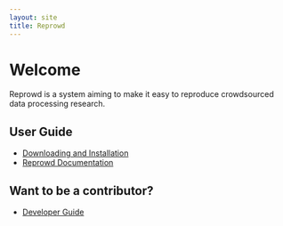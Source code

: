 ```yaml
---
layout: site
title: Reprowd
---
```


# Welcome

Reprowd is a system aiming to make it easy to reproduce crowdsourced data processing research.



## User Guide
* [Downloading and Installation](install.html)
* [Reprowd Documentation](docs/html)

## Want to be a contributor?
* [Developer Guide](dev_guide.html)
